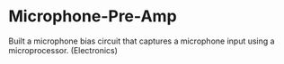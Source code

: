 # Microphone-Pre-Amp
Built a microphone bias circuit that captures a microphone input using a microprocessor. (Electronics)
